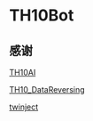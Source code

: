 # TH10Bot

## 感谢

[TH10AI](https://github.com/Infinideastudio/TH10AI)

[TH10_DataReversing](https://github.com/binvec/TH10_DataReversing)

[twinject](https://github.com/Netdex/twinject)
